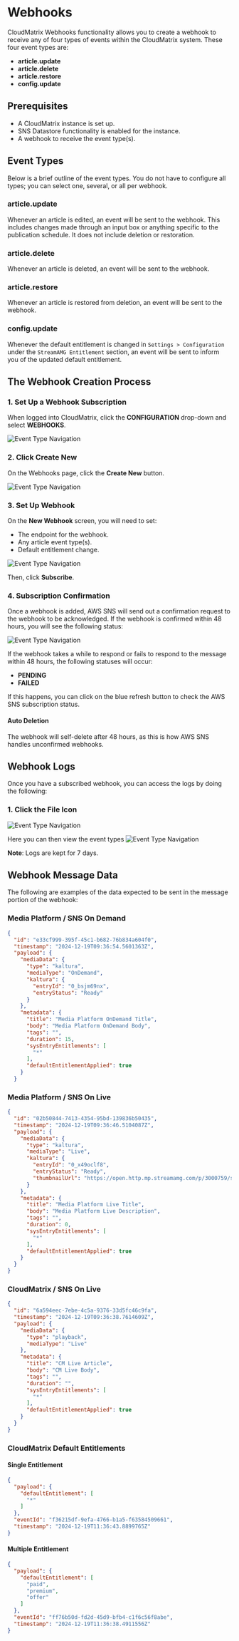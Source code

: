 # Webhooks

CloudMatrix Webhooks functionality allows you to create a webhook to receive any of four types of events within the CloudMatrix system. These four event types are:

- **article.update**  
- **article.delete**  
- **article.restore**  
- **config.update**

## Prerequisites

- A CloudMatrix instance is set up.  
- SNS Datastore functionality is enabled for the instance.  
- A webhook to receive the event type(s).  

## Event Types

Below is a brief outline of the event types. You do not have to configure all types; you can select one, several, or all per webhook.

### article.update

Whenever an article is edited, an event will be sent to the webhook. This includes changes made through an input box or anything specific to the publication schedule. It does not include deletion or restoration.

### article.delete

Whenever an article is deleted, an event will be sent to the webhook.

### article.restore

Whenever an article is restored from deletion, an event will be sent to the webhook.

### config.update

Whenever the default entitlement is changed in `Settings > Configuration` under the `StreamAMG Entitlement` section, an event will be sent to inform you of the updated default entitlement.

## The Webhook Creation Process

### 1. Set Up a Webhook Subscription

When logged into CloudMatrix, click the **CONFIGURATION** drop-down and select **WEBHOOKS**.

![Event Type Navigation](../../assets/images/webhooks/cm-webhooks-config-access.png)

### 2. Click Create New

On the Webhooks page, click the **Create New** button.

![Event Type Navigation](../../assets/images/webhooks/cm-webhooks-create-new.png)

### 3. Set Up Webhook

On the **New Webhook** screen, you will need to set:

- The endpoint for the webhook.  
- Any article event type(s).  
- Default entitlement change.  

![Event Type Navigation](../../assets/images/webhooks/cm-webhooks-set-data.png)

Then, click **Subscribe**.

### 4. Subscription Confirmation

Once a webhook is added, AWS SNS will send out a confirmation request to the webhook to be acknowledged. If the webhook is confirmed within 48 hours, you will see the following status:

![Event Type Navigation](../../assets/images/webhooks/cm-webhooks-status.png)

If the webhook takes a while to respond or fails to respond to the message within 48 hours, the following statuses will occur:

- **PENDING**  
- **FAILED**  

If this happens, you can click on the blue refresh button to check the AWS SNS subscription status.

#### Auto Deletion

The webhook will self-delete after 48 hours, as this is how AWS SNS handles unconfirmed webhooks.

## Webhook Logs
Once you have a subscribed webhook, you can access the logs by doing the following:

### 1. Click the File Icon
![Event Type Navigation](../../assets/images/webhooks/cm-webhooks-access-logs.png)

Here you can then view the event types
![Event Type Navigation](../../assets/images/webhooks/cm-webhooks-logs.png)

 <b>Note</b>: Logs are kept for 7 days.

## Webhook Message Data

The following are examples of the data expected to be sent in the message portion of the webhook:

### Media Platform / SNS On Demand
```json
{
  "id": "e33cf999-395f-45c1-b682-76b834a604f0",
  "timestamp": "2024-12-19T09:36:54.5601363Z",
  "payload": {
    "mediaData": {
      "type": "kaltura",
      "mediaType": "OnDemand",
      "kaltura": {
        "entryId": "0_bsjm69nx",
        "entryStatus": "Ready"
      }
    },
    "metadata": {
      "title": "Media Platform OnDemand Title",
      "body": "Media Platform OnDemand Body",
      "tags": "",
      "duration": 15,
      "sysEntryEntitlements": [
        "*"
      ],
      "defaultEntitlementApplied": true
    }
  }
```

### Media Platform / SNS On Live
```json
{
  "id": "02b50844-7413-4354-95bd-139836b50435",
  "timestamp": "2024-12-19T09:36:46.5104087Z",
  "payload": {
    "mediaData": {
      "type": "kaltura",
      "mediaType": "Live",
      "kaltura": {
        "entryId": "0_x49oclf8",
        "entryStatus": "Ready",
        "thumbnailUrl": "https://open.http.mp.streamamg.com/p/3000759/sp/300075900/thumbnail/entry_id/0_x49oclf8/"
      }
    },
    "metadata": {
      "title": "Media Platform Live Title",
      "body": "Media Platform Live Description",
      "tags": "",
      "duration": 0,
      "sysEntryEntitlements": [
        "*"
      ],
      "defaultEntitlementApplied": true
    }
  }
}
```

### CloudMatrix / SNS On Live
```json
{
  "id": "6a594eec-7ebe-4c5a-9376-33d5fc46c9fa",
  "timestamp": "2024-12-19T09:36:38.7614609Z",
  "payload": {
    "mediaData": {
      "type": "playback",
      "mediaType": "Live"
    },
    "metadata": {
      "title": "CM Live Article",
      "body": "CM Live Body",
      "tags": "",
      "duration": "",
      "sysEntryEntitlements": [
        "*"
      ],
      "defaultEntitlementApplied": true
    }
  }
}
```

### CloudMatrix Default Entitlements

#### Single Entitlement
```json
{
  "payload": {
    "defaultEntitlement": [
      "*"
    ]
  },
  "eventId": "f36215df-9efa-4766-b1a5-f63584509661",
  "timestamp": "2024-12-19T11:36:43.8899765Z"
}
```

#### Multiple Entitlement
```json
{
  "payload": {
    "defaultEntitlement": [
      "paid",
      "premium",
      "offer"
    ]
  },
  "eventId": "ff76b50d-fd2d-45d9-bfb4-c1f6c56f8abe",
  "timestamp": "2024-12-19T11:36:38.4911556Z"
}
```
